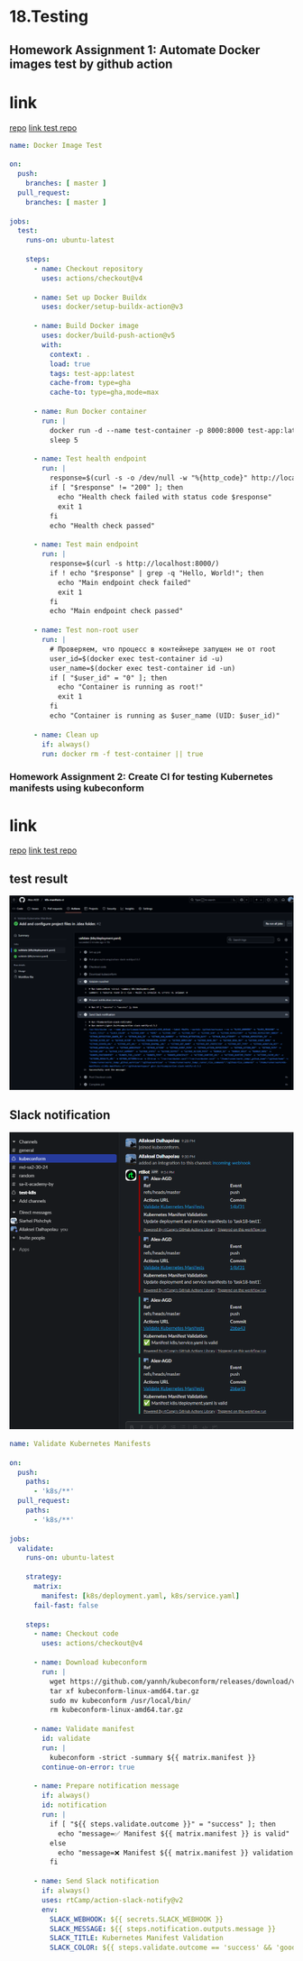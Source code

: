 # 18.Testing

## Homework Assignment 1: Automate Docker images test by github action

# link
[repo](https://github.com/Alex-AGD/git-actions)
[link test repo](https://github.com/Alex-AGD/git-actions/actions/runs/13291708871/job/37113891859)
```yaml
name: Docker Image Test

on:
  push:
    branches: [ master ]
  pull_request:
    branches: [ master ]

jobs:
  test:
    runs-on: ubuntu-latest

    steps:
      - name: Checkout repository
        uses: actions/checkout@v4

      - name: Set up Docker Buildx
        uses: docker/setup-buildx-action@v3

      - name: Build Docker image
        uses: docker/build-push-action@v5
        with:
          context: .
          load: true
          tags: test-app:latest
          cache-from: type=gha
          cache-to: type=gha,mode=max

      - name: Run Docker container
        run: |
          docker run -d --name test-container -p 8000:8000 test-app:latest
          sleep 5

      - name: Test health endpoint
        run: |
          response=$(curl -s -o /dev/null -w "%{http_code}" http://localhost:8000/health)
          if [ "$response" != "200" ]; then
            echo "Health check failed with status code $response"
            exit 1
          fi
          echo "Health check passed"

      - name: Test main endpoint
        run: |
          response=$(curl -s http://localhost:8000/)
          if ! echo "$response" | grep -q "Hello, World!"; then
            echo "Main endpoint check failed"
            exit 1
          fi
          echo "Main endpoint check passed"

      - name: Test non-root user
        run: |
          # Проверяем, что процесс в контейнере запущен не от root
          user_id=$(docker exec test-container id -u)
          user_name=$(docker exec test-container id -un)
          if [ "$user_id" = "0" ]; then
            echo "Container is running as root!"
            exit 1
          fi
          echo "Container is running as $user_name (UID: $user_id)"

      - name: Clean up
        if: always()
        run: docker rm -f test-container || true
```
### Homework Assignment 2: Create CI for testing Kubernetes manifests using kubeconform
# link
[repo](https://github.com/Alex-AGD/k8s-manifests-ci)
[link test repo](https://github.com/Alex-AGD/k8s-manifests-ci/actions/runs/13292465869/job/37116357165)

## test result
![img.png](img.png)
## Slack notification
![img_1.png](img_1.png)

```yaml
name: Validate Kubernetes Manifests

on:
  push:
    paths:
      - 'k8s/**'
  pull_request:
    paths:
      - 'k8s/**'

jobs:
  validate:
    runs-on: ubuntu-latest

    strategy:
      matrix:
        manifest: [k8s/deployment.yaml, k8s/service.yaml]
      fail-fast: false

    steps:
      - name: Checkout code
        uses: actions/checkout@v4

      - name: Download kubeconform
        run: |
          wget https://github.com/yannh/kubeconform/releases/download/v0.6.4/kubeconform-linux-amd64.tar.gz
          tar xf kubeconform-linux-amd64.tar.gz
          sudo mv kubeconform /usr/local/bin/
          rm kubeconform-linux-amd64.tar.gz

      - name: Validate manifest
        id: validate
        run: |
          kubeconform -strict -summary ${{ matrix.manifest }}
        continue-on-error: true

      - name: Prepare notification message
        if: always()
        id: notification
        run: |
          if [ "${{ steps.validate.outcome }}" = "success" ]; then
            echo "message=✅ Manifest ${{ matrix.manifest }} is valid" >> $GITHUB_OUTPUT
          else
            echo "message=❌ Manifest ${{ matrix.manifest }} validation failed" >> $GITHUB_OUTPUT
          fi

      - name: Send Slack notification
        if: always()
        uses: rtCamp/action-slack-notify@v2
        env:
          SLACK_WEBHOOK: ${{ secrets.SLACK_WEBHOOK }}
          SLACK_MESSAGE: ${{ steps.notification.outputs.message }}
          SLACK_TITLE: Kubernetes Manifest Validation
          SLACK_COLOR: ${{ steps.validate.outcome == 'success' && 'good' || 'danger' }}
```
